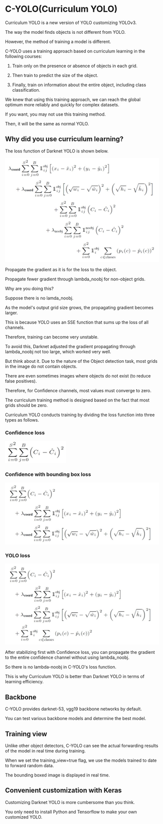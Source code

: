 # C-YOLO(Curriculum YOLO)

Curriculum YOLO is a new version of YOLO customizing YOLOv3.

The way the model finds objects is not different from YOLO.

However, the method of training a model is different.

C-YOLO uses a training approach based on curriculum learning in the following courses:

1. Train only on the presence or absence of objects in each grid.

2. Then train to predict the size of the object.

3. Finally, train on information about the entire object, including class classification.

We knew that using this training approach, we can reach the global optimum more reliably and quickly for complex datasets.

If you want, you may not use this training method.

Then, it will be the same as normal YOLO.

## Why did you use curriculum learning?

The loss function of Darknet YOLO is shown below.

<img src="/md/yolo_loss.jpg" width="550">

Propagate the gradient as it is for the loss to the object.

Propagate fewer gradient through lambda_noobj for non-object grids.

Why are you doing this?

Suppose there is no lamda_noobj.

As the model's output grid size grows, the propagating gradient becomes larger.

This is because YOLO uses an SSE function that sums up the loss of all channels.

Therefore, training can become very unstable.

To avoid this, Darknet adjusted the gradient propagating through lambda_noobj not too large, which worked very well.

But think about it. Due to the nature of the Object detection task, most grids in the image do not contain objects.

There are even sometimes images where objects do not exist (to reduce false positives).

Therefore, for Confidence channels, most values must converge to zero.

The curriculum training method is designed based on the fact that most grids should be zero.

Curriculum YOLO conducts training by dividing the loss function into three types as follows.

### Confidence loss

<img src="/md/confidence_loss.jpg" width="200">

### Confidence with bounding box loss

<img src="/md/confidence_with_bbox_loss.jpg" width="550">

### YOLO loss

<img src="/md/c_yolo_loss.jpg" width="550">

After stabilizing first with Confidence loss, you can propagate the gradient to the entire confidence channel without using lambda_noobj.

So there is no lambda-noobj in C-YOLO's loss function.

This is why Curriculum YOLO is better than Darknet YOLO in terms of learning efficiency.

## Backbone

C-YOLO provides darknet-53, vgg19 backbone networks by default.

You can test various backbone models and determine the best model.

## Training view

Unlike other object detectors, C-YOLO can see the actual forwarding results of the model in real time during training.

When we set the training_view=true flag, we use the models trained to date to forward random data.

The bounding boxed image is displayed in real time.

## Convenient customization with Keras

Customizing Darknet YOLO is more cumbersome than you think.

You only need to install Python and Tensorflow to make your own customized YOLO.
